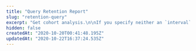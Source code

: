 ```yaml
---
title: "Query Retention Report"
slug: "retention-query"
excerpt: "Get cohort analysis.\n\nIf you specify neither an `interval` nor a `unit`, the `interval` is 1 day. This means that each user gets 24 hours in each interval to do the specified event.\n\nAn example response with a `born_event` of 'event integration' and `event` of 'viewed report' might look like this:\n\n```json {\n    \"2012-01-01\": {\n        \"counts\": [2, 1, 2], \"first\": 2\n    },\n    \"2012-01-02\": {\n        \"counts\": [9, 7, 6], \"first\": 10\n    },\n    \"2012-01-03\": {\n        \"counts\": [9, 6, 4], \"first\": 10\n    }\n}\n```\nThese results indicate that on 2012-01-02, 10 users did the `born_event` (\"event integration\"), as indicated by the first field. If the `retention_type=compounded`, then first will instead indicate the number of users who did `event` (\"viewed report\") on the specified date. 9 of those users did `event` (\"viewed report\") within 24 hours (the \"0th\" interval) of doing the `born_event`. Seven of those did `event` between 24 and 48 hours (interval 1) of the `born_event`. These 7 are a subset of the initial 10, but not necessarily a subset of the 9 (retention is not a funnel; see the number increase between 72 and 96 hours). And finally, 6 users did `event` between 48 and 72 hours (interval 2) after the `born_event`.\n\nIn the Mixpanel retention UI, \"First time\" corresponds to `retention_type=birth`, and \"Recurring\" corresponds to `retention_type=compounded`."
hidden: false
createdAt: "2020-10-20T00:41:48.195Z"
updatedAt: "2020-10-22T16:37:24.535Z"
---
```

